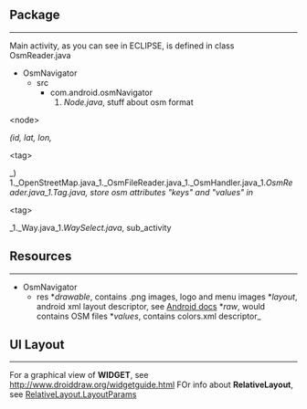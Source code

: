 ## Package ##

---

Main activity, as you can see in ECLIPSE, is defined in class OsmReader.java

  * OsmNavigator
    * src
      * com.android.osmNavigator
        1. _Node.java_, stuff about osm format 

&lt;node&gt;

_(id, lat, lon,_

&lt;tag&gt;

_)
        1._OpenStreetMap.java_1._OsmFileReader.java_1._OsmHandler.java_1._OsmReader.java_1._Tag.java_, store osm attributes "keys" and "values" in_

&lt;tag&gt;

_1._Way.java_1._WaySelect.java_, sub\_activity
## Resources ##

---

  * OsmNavigator
    * res
      *_drawable_, contains .png images, logo and menu images
      *_layout_, android xml layout descriptor, see    [Android docs](http://code.google.com/android/devel/ui/xml.html)
      *_raw_, would contains OSM files
      *_values_, contains colors.xml descriptor_

## UI Layout ##

---

For a graphical view of **WIDGET**, see http://www.droiddraw.org/widgetguide.html
FOr info about **RelativeLayout**, see [RelativeLayout.LayoutParams](http://code.google.com/android/reference/android/widget/RelativeLayout.LayoutParams.html)